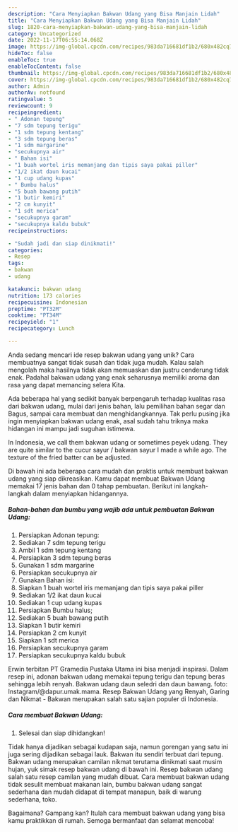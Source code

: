 ```yaml
---
description: "Cara Menyiapkan Bakwan Udang yang Bisa Manjain Lidah"
title: "Cara Menyiapkan Bakwan Udang yang Bisa Manjain Lidah"
slug: 1820-cara-menyiapkan-bakwan-udang-yang-bisa-manjain-lidah
category: Uncategorized
date: 2022-11-17T06:55:14.068Z
image: https://img-global.cpcdn.com/recipes/983da716681df1b2/680x482cq70/bakwan-udang-foto-resep-utama.jpg
hideToc: false
enableToc: true
enableTocContent: false
thumbnail: https://img-global.cpcdn.com/recipes/983da716681df1b2/680x482cq70/bakwan-udang-foto-resep-utama.jpg
cover: https://img-global.cpcdn.com/recipes/983da716681df1b2/680x482cq70/bakwan-udang-foto-resep-utama.jpg
author: Admin
authorAv: notfound
ratingvalue: 5
reviewcount: 9
recipeingredient:
- " Adonan tepung"
- "7 sdm tepung terigu"
- "1 sdm tepung kentang"
- "3 sdm tepung beras"
- "1 sdm margarine"
- "secukupnya air"
- " Bahan isi"
- "1 buah wortel iris memanjang dan tipis saya pakai piller"
- "1/2 ikat daun kucai"
- "1 cup udang kupas"
- " Bumbu halus"
- "5 buah bawang putih"
- "1 butir kemiri"
- "2 cm kunyit"
- "1 sdt merica"
- "secukupnya garam"
- "secukupnya kaldu bubuk"
recipeinstructions:

- "Sudah jadi dan siap dinikmati!"
categories:
- Resep
tags:
- bakwan
- udang

katakunci: bakwan udang 
nutrition: 173 calories
recipecuisine: Indonesian
preptime: "PT32M"
cooktime: "PT34M"
recipeyield: "1"
recipecategory: Lunch

---
```





Anda sedang mencari ide resep bakwan udang yang unik? Cara membuatnya sangat tidak susah dan tidak juga mudah. Kalau salah mengolah maka hasilnya tidak akan memuaskan dan justru cenderung tidak enak. Padahal bakwan udang yang enak seharusnya memiliki aroma dan rasa yang dapat memancing selera Kita.





Ada beberapa hal yang sedikit banyak berpengaruh terhadap kualitas rasa dari bakwan udang, mulai dari jenis bahan, lalu pemilihan bahan segar dan Bagus, sampai cara membuat dan menghidangkannya. Tak perlu pusing jika ingin menyiapkan bakwan udang enak,      asal sudah tahu triknya maka hidangan ini mampu jadi suguhan istimewa.














In Indonesia, we call them bakwan udang or sometimes peyek udang. They are quite similar to the cucur sayur / bakwan sayur I made a while ago. The texture of the fried batter can be adjusted.






Di bawah ini ada beberapa cara mudah dan praktis untuk membuat bakwan udang yang siap dikreasikan. Kamu dapat membuat Bakwan Udang memakai 17 jenis bahan dan 0 tahap pembuatan. Berikut ini langkah-langkah dalam menyiapkan hidangannya.

<!--inarticleads1-->

##### Bahan-bahan dan bumbu yang wajib ada untuk pembuatan Bakwan Udang:

1. Persiapkan  Adonan tepung:
1. Sediakan 7 sdm tepung terigu
1. Ambil 1 sdm tepung kentang
1. Persiapkan 3 sdm tepung beras
1. Gunakan 1 sdm margarine
1. Persiapkan secukupnya air
1. Gunakan  Bahan isi:
1. Siapkan 1 buah wortel iris memanjang dan tipis saya pakai piller
1. Sediakan 1/2 ikat daun kucai
1. Sediakan 1 cup udang kupas
1. Persiapkan  Bumbu halus;
1. Sediakan 5 buah bawang putih
1. Siapkan 1 butir kemiri
1. Persiapkan 2 cm kunyit
1. Siapkan 1 sdt merica
1. Persiapkan secukupnya garam
1. Persiapkan secukupnya kaldu bubuk


Erwin terbitan PT Gramedia Pustaka Utama ini bisa menjadi inspirasi. Dalam resep ini, adonan bakwan udang memakai tepung terigu dan tepung beras sehingga lebih renyah. Bakwan udang daun seledri dan daun bawang. foto: Instagram/@dapur.umak.mama. Resep Bakwan Udang yang Renyah, Garing dan Nikmat - Bakwan merupakan salah satu sajian populer di Indonesia. 

<!--inarticleads2-->

##### Cara membuat Bakwan Udang:


1. Selesai dan siap dihidangkan!

Tidak hanya dijadikan sebagai kudapan saja, namun gorengan yang satu ini juga sering dijadikan sebagai lauk. Bakwan itu sendiri terbuat dari tepung. Bakwan udang merupakan camilan nikmat terutama dinikmati saat musim hujan, yuk simak resep bakwan udang di bawah ini. Resep bakwan udang salah satu resep camilan yang mudah dibuat. Cara membuat bakwan udang tidak sesulit membuat makanan lain, bumbu bakwan udang sangat sederhana dan mudah didapat di tempat manapun, baik di warung sederhana, toko. 

Bagaimana? Gampang kan? Itulah cara membuat bakwan udang yang bisa kamu praktikkan di rumah. Semoga bermanfaat dan selamat mencoba!
